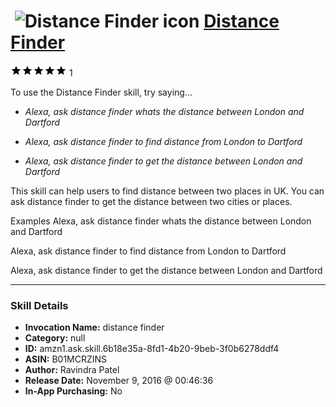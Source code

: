 # &nbsp;<img src="skill_icon" alt="Distance Finder icon" width="36"> [Distance Finder](http://alexa.amazon.com/#skills/amzn1.ask.skill.6b18e35a-8fd1-4b20-9beb-3f0b6278ddf4)
![5 stars](../../images/ic_star_black_18dp_1x.png)![5 stars](../../images/ic_star_black_18dp_1x.png)![5 stars](../../images/ic_star_black_18dp_1x.png)![5 stars](../../images/ic_star_black_18dp_1x.png)![5 stars](../../images/ic_star_black_18dp_1x.png) 1

To use the Distance Finder skill, try saying...

* *Alexa, ask distance finder whats the distance between London and Dartford*

* *Alexa, ask distance finder to find distance from London to Dartford*

* *Alexa, ask distance finder to get the distance between London and Dartford*

This skill can help users to find distance between two places in UK. You can ask distance finder to get the distance between two cities or places.

Examples
Alexa, ask distance finder whats the distance between London and Dartford

Alexa, ask distance finder to find distance from London to Dartford

Alexa, ask distance finder to get the distance between London and Dartford

***

### Skill Details

* **Invocation Name:** distance finder
* **Category:** null
* **ID:** amzn1.ask.skill.6b18e35a-8fd1-4b20-9beb-3f0b6278ddf4
* **ASIN:** B01MCRZINS
* **Author:** Ravindra Patel
* **Release Date:** November 9, 2016 @ 00:46:36
* **In-App Purchasing:** No
